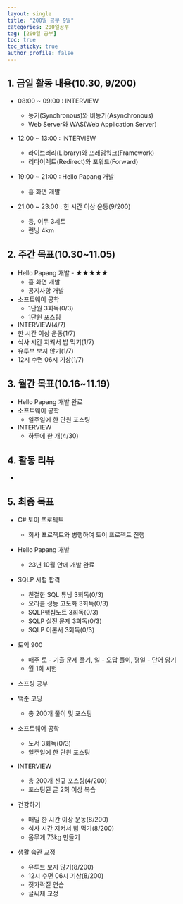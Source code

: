```yaml
---
layout: single
title: "200일 공부 9일"
categories: 200일공부
tag: [200일 공부]
toc: true
toc_sticky: true
author_profile: false
---
```


## 1. 금일 활동 내용(10.30, 9/200)

* 08:00 ~ 09:00 : INTERVIEW
  * 동기(Synchronous)와 비동기(Asynchronous)
  * Web Server와 WAS(Web Application Server)

* 12:00 ~ 13:00 : INTERVIEW
  * 라이브러리(Library)와 프레임워크(Framework)
  * 리다이렉트(Redirect)와 포워드(Forward)
* 19:00 ~ 21:00 : Hello Papang 개발
  * 홈 화면 개발
* 21:00 ~ 23:00 : 한 시간 이상 운동(9/200)
  * 등, 이두 3세트
  * 런닝 4km



##  2. 주간 목표(10.30~11.05)

* Hello Papang 개발 - ★★★★★
  * 홈 화면 개발
  * 공지사항 개발
* 소프트웨어 공학
  * 1단원 3회독(0/3)
  * 1단원 포스팅
* INTERVIEW(4/7)
* 한 시간 이상 운동(1/7)
* 식사 시간 지켜서 밥 먹기(1/7)
* 유투브 보지 않기(1/7)
* 12시 수면 06시 기상(1/7)



## 3. 월간 목표(10.16~11.19)

* Hello Papang 개발 완료
* 소프트웨어 공학
  * 일주일에 한 단원 포스팅
* INTERVIEW
  * 하루에 한 개(4/30)




## 4. 활동 리뷰

* 



## 5. 최종 목표

* C# 토이 프로젝트
  * 회사 프로젝트와 병행하여 토이 프로젝트 진행

* Hello Papang 개발
  * 23년 10월 안에 개발 완료
* SQLP 시험 합격
  * 친절한 SQL 튜닝 3회독(0/3)
  * 오라클 성능 고도화 3회독(0/3)
  * SQLP핵심노트 3회독(0/3)
  * SQLP 실전 문제 3회독(0/3)
  * SQLP 이론서 3회독(0/3)
* 토익 900
  * 매주 토 - 기출 문제 풀기, 일 - 오답 풀이, 평일 - 단어 암기
  * 월 1회 시험

* 스프링 공부


* 백준 코딩
  * 총 200개 풀이 및 포스팅
* 소프트웨어 공학
  * 도서 3회독(0/3)
  * 일주일에 한 단원 포스팅
* INTERVIEW
  * 총 200개 신규 포스팅(4/200)
  * 포스팅된 글 2회 이상 복습
* 건강하기
  * 매일 한 시간 이상 운동(8/200)
  * 식사 시간 지켜서 밥 먹기(8/200)
  * 몸무게 73kg 만들기
* 생활 습관 교정
  * 유투브 보지 않기(8/200)
  * 12시 수면 06시 기상(8/200)
  * 젓가락질 연습
  * 글씨체 교정



